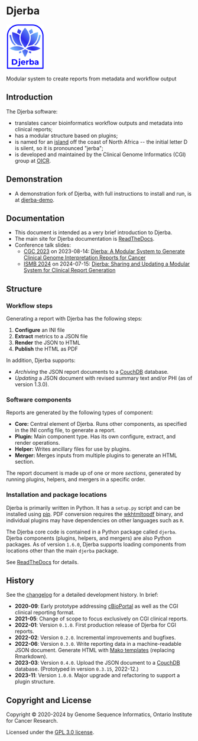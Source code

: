 # Djerba

![Djerba](./doc/djerba_logo_small.png)

Modular system to create reports from metadata and workflow output

## Introduction

The Djerba software:
- translates cancer bioinformatics workflow outputs and metadata into clinical reports;
- has a modular structure based on plugins;
- is named for an [island](https://en.wikipedia.org/wiki/Djerba) off the coast of North Africa -- the initial letter D is silent, so it is pronounced "jerba";
- is developed and maintained by the Clinical Genome Informatics (CGI) group at [OICR](https://oicr.on.ca).

## Demonstration

- A demonstration fork of Djerba, with full instructions to install and run, is at [djerba-demo](https://github.com/oicr-gsi/djerba-demo).

## Documentation

- This document is intended as a very brief introduction to Djerba.
- The main site for Djerba documentation is [ReadTheDocs](https://djerba.readthedocs.io/en/latest/).
- Conference talk slides:
    - [CGC 2023](https://www.cancergenomics.org/meetings/2023_scientific_program.php) on 2023-08-14: [Djerba: A Modular System to Generate Clinical Genome Interpretation Reports for Cancer](./doc/Iain_Bancarz_presentation_CGC_2023_Djerba.pdf)
    - [ISMB 2024](https://www.iscb.org/ismb2024/home) on 2024-07-15: [Djerba: Sharing and Updating a Modular System for Clinical Report Generation](./doc/Iain_Bancarz_presentation_ISMB_2024_Djerba.pdf)

## Structure

### Workflow steps

Generating a report with Djerba has the following steps:
1. **Configure** an INI file
2. **Extract** metrics to a JSON file
3. **Render** the JSON to HTML
4. **Publish** the HTML as PDF

In addition, Djerba supports:
- *Archiving* the JSON report documents to a [CouchDB](https://couchdb.apache.org/) database.
- *Updating* a JSON document with revised summary text and/or PHI (as of version 1.3.0).

### Software components

Reports are generated by the following types of component:
- **Core:** Central element of Djerba. Runs other components, as specified in the INI config file, to generate a report.
- **Plugin:** Main component type. Has its own configure, extract, and render operations.
- **Helper:** Writes ancillary files for use by plugins.
- **Merger:** Merges inputs from multiple plugins to generate an HTML section.

The report document is made up of one or more _sections_, generated by running plugins, helpers, and mergers in a specific order.

### Installation and package locations

Djerba is primarily written in Python. It has a `setup.py` script and can be installed using [pip](https://pypi.org/project/pip/). PDF conversion requires the [wkhtmltopdf](https://wkhtmltopdf.org/) binary, and individual plugins may have dependencies on other languages such as `R`.

The Djerba core code is contained in a Python package called `djerba`. Djerba components (plugins, helpers, and mergers) are also Python packages. As of version `1.6.0`, Djerba supports loading components from locations other than the main `djerba` package.

See [ReadTheDocs](https://djerba.readthedocs.io/en/latest/) for details.

## History

See the [changelog](./CHANGELOG.md) for a detailed development history. In brief:

- **2020-09**: Early prototype addressing [cBioPortal](https://cbioportal.org/) as well as the CGI clinical reporting format.
- **2021-05**: Change of scope to focus exclusively on CGI clinical reports.
- **2022-01**: Version `0.1.0`. First production release of Djerba for CGI reports.
- **2022-02**: Version `0.2.0`. Incremental improvements and bugfixes.
- **2022-06**: Version `0.3.0`. Write reporting data in a machine-readable JSON document. Generate HTML with [Mako templates](https://www.makotemplates.org/) (replacing Rmarkdown).
- **2023-03**: Version `0.4.0`. Upload the JSON document to a [CouchDB](https://couchdb.apache.org/) database. (Prototyped in version `0.3.15`, 2022-12.)
- **2023-11**: Version `1.0.0`. Major upgrade and refactoring to support a plugin structure. 

## Copyright and License

Copyright &copy; 2020-2024 by Genome Sequence Informatics, Ontario Institute for Cancer Research.

Licensed under the [GPL 3.0 license](https://www.gnu.org/licenses/gpl-3.0.en.html).
